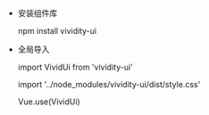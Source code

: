 
- 安装组件库

    npm install vividity-ui 

- 全局导入

    import VividUi from 'vividity-ui'
  
    import '../node_modules/vividity-ui/dist/style.css'
    
    Vue.use(VividUi)
